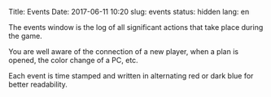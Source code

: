 Title: Events
Date: 2017-06-11 10:20
slug: events
status: hidden
lang: en

The events window is the log of all significant actions that take place
during the game.

You are well aware of the connection of a new player, when a plan is
opened, the color change of a PC, etc.

Each event is time stamped and written in alternating red or dark blue
for better readability.
